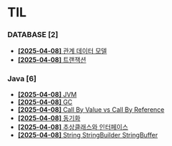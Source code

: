# TIL
 
### DATABASE [2]
- [**[2025-04-08]**  관계 데이터 모델](https://github.com/A-lass/TIL/blob/main/DATABASE/관계_데이터_모델.md)
- [**[2025-04-08]**  트랜잭션](https://github.com/A-lass/TIL/blob/main/DATABASE/트랜잭션.md)
### Java [6]
- [**[2025-04-08]**  JVM](https://github.com/A-lass/TIL/blob/main/Java/JVM.md)
- [**[2025-04-08]**  GC](https://github.com/A-lass/TIL/blob/main/Java/GC.md)
- [**[2025-04-08]**  Call By Value vs Call By Reference](https://github.com/A-lass/TIL/blob/main/Java/Call_By_Value_vs_Call_By_Reference.md)
- [**[2025-04-08]**  동기화](https://github.com/A-lass/TIL/blob/main/Java/동기화.md)
- [**[2025-04-08]**  추상클래스와 인터페이스](https://github.com/A-lass/TIL/blob/main/Java/추상클래스와_인터페이스.md)
- [**[2025-04-08]**  String StringBuilder StringBuffer](https://github.com/A-lass/TIL/blob/main/Java/String_StringBuilder_StringBuffer.md)
